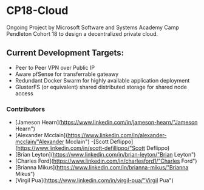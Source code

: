 # CP18-Cloud
Ongoing Project by Microsoft Software and Systems Academy Camp Pendleton Cohort 18 to design a decentralized private cloud.

## Current Development Targets:
- Peer to Peer VPN over Public IP
- Aware pfSense for transferrable gateawy
- Redundant Docker Swarm for highly available application deployment
- GlusterFS (or equivalent) shared distributed storage for shared node access


### Contributors

- [Jameson Hearn](https://www.linkedin.com/in/jameson-hearn/"Jameson Hearn")
- [Alexander Mcclain](https://www.linkedin.com/in/alexander-mcclain/"Alexander Mcclain")
-[Scott Deflippo](https://www.linkedin.com/in/scott-defillippo/"Scott Deflippo)
- [Brian Leyton](https://www.linkedin.com/in/brian-leyton/"Brian Leyton")
- [Charles Ford](https://www.linkedin.com/in/charlesford1/"Charles Ford")
- [Brianna Mikus](https://www.linkedin.com/in/brianna-mikus/"Brianna Mikus")
- [Virgil Pua](https://www.linkedin.com/in/virgil-pua/"Virgil Pua")

